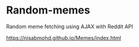 # Random-memes 
Random meme fetching using AJAX with Reddit API

https://nisabmohd.github.io/Memes/index.html
